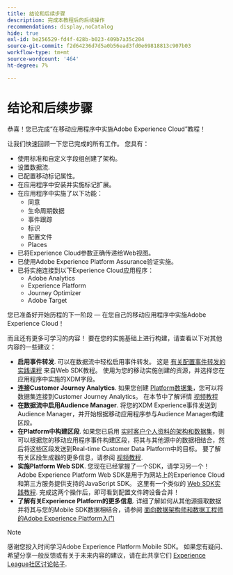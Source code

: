 ```yaml
---
title: 结论和后续步骤
description: 完成本教程后的后续操作
recommendations: display,noCatalog
hide: true
exl-id: be256529-fd4f-428b-b023-409b7a35c204
source-git-commit: f2d64236d7d5a0b56ead3fd0e69818813c907b03
workflow-type: tm+mt
source-wordcount: '464'
ht-degree: 7%

---
```


# 结论和后续步骤

恭喜！您已完成“在移动应用程序中实施Adobe Experience Cloud”教程！

让我们快速回顾一下您已完成的所有工作。 您具有：

* 使用标准和自定义字段组创建了架构。
* 设置数据流.
* 已配置移动标记属性。
* 在应用程序中安装并实施标记扩展。
* 在应用程序中实施了以下功能：
   * 同意
   * 生命周期数据
   * 事件跟踪
   * 标识
   * 配置文件
   * Places
* 已将Experience Cloud参数正确传递给Web视图。
* 已使用Adobe Experience Platform Assurance验证实施。
* 已将实施连接到以下Experience Cloud应用程序：
   * Adobe Analytics
   * Experience Platform
   * Journey Optimizer
   * Adobe Target

您已准备好开始历程的下一阶段 — 在您自己的移动应用程序中实施Adobe Experience Cloud！

而且还有更多可学习的内容！ 要在您的实施基础上进行构建，请查看以下对其他内容的一些建议：

* **启用事件转发**. 可以在数据流中轻松启用事件转发。 这是 [有关配置事件转发的实践课程](https://experienceleague.adobe.com/docs/platform-learn/implement-web-sdk/event-forwarding/setup-event-forwarding.html) 来自Web SDK教程。 使用为您的移动实施创建的资源，并选择您在应用程序中实施的XDM字段。
* **连接Customer Journey Analytics**. 如果您创建 [Platform数据集](platform.md)，您可以将数据集连接到Customer Journey Analytics。 在本节中了解详情 [视频教程](https://experienceleague.adobe.com/docs/customer-journey-analytics-learn/tutorials/connections/connecting-customer-journey-analytics-to-data-sources-in-platform.html)
* **在数据流中启用Audience Manager**. 将您的XDM Experience事件发送到Audience Manager，并开始根据移动应用程序参与Audience Manager构建区段。
* **在Platform中构建区段**. 如果您已启用 [实时客户个人资料的架构和数据集](platform.md)，则可以根据您的移动应用程序事件构建区段，将其与其他源中的数据相结合，然后将这些区段发送到Real-time Customer Data Platform中的目标。 要了解有关区段生成器的更多信息，请参阅 [视频教程](https://experienceleague.adobe.com/docs/platform-learn/tutorials/audiences/create-audiences.html).
* **实施Platform Web SDK**. 您现在已经掌握了一个SDK，请学习另一个！ Adobe Experience Platform Web SDK是用于为网站上的Experience Cloud和第三方服务提供支持的JavaScript SDK。 这里有一个类似的 [Web SDK实践教程](https://experienceleague.adobe.com/docs/platform-learn/implement-web-sdk/overview.html?lang=zh-Hans). 完成这两个操作后，即可看到配置文件跨设备合并！
* **了解有关Experience Platform的更多信息**. 详细了解如何从其他源摄取数据并将其与您的Mobile SDK数据相结合，请参阅 [面向数据架构师和数据工程师的Adobe Experience Platform入门](https://experienceleague.adobe.com/docs/platform-learn/getting-started-for-data-architects-and-data-engineers/overview.html)


>[!NOTE]
>
>感谢您投入时间学习Adobe Experience Platform Mobile SDK。 如果您有疑问、希望分享一般反馈或有关于未来内容的建议，请在此共享它们 [Experience League社区讨论帖子](https://experienceleaguecommunities.adobe.com:443/t5/adobe-experience-platform-data/tutorial-discussion-implement-adobe-experience-cloud-in-mobile/td-p/443796).
